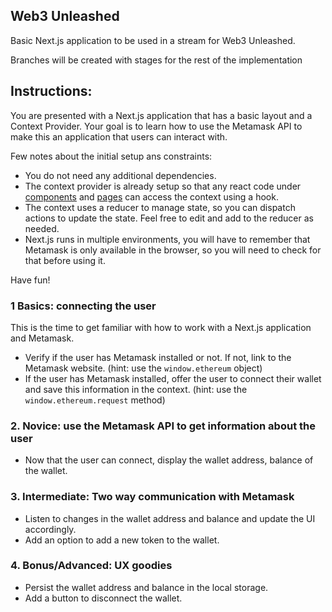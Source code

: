 ## Web3 Unleashed

Basic Next.js application to be used in a stream for Web3 Unleashed.

Branches will be created with stages for the rest of the implementation

## Instructions:

You are presented with a Next.js application that has a basic layout and a Context Provider. Your goal is to learn how to use the Metamask API to make this an application that users can interact with.

Few notes about the initial setup ans constraints:

- You do not need any additional dependencies.
- The context provider is already setup so that any react code under [components](./components/) and [pages](./pages/) can access the context using a hook.
- The context uses a reducer to manage state, so you can dispatch actions to update the state. Feel free to edit and add to the reducer as needed.
- Next.js runs in multiple environments, you will have to remember that Metamask is only available in the browser, so you will need to check for that before using it.

Have fun!

### 1 Basics: connecting the user

This is the time to get familiar with how to work with a Next.js application and Metamask.

- Verify if the user has Metamask installed or not. If not, link to the Metamask website. (hint: use the `window.ethereum` object)
- If the user has Metamask installed, offer the user to connect their wallet and save this information in the context. (hint: use the `window.ethereum.request` method)

### 2. Novice: use the Metamask API to get information about the user

- Now that the user can connect, display the wallet address, balance of the wallet.

### 3. Intermediate: Two way communication with Metamask

- Listen to changes in the wallet address and balance and update the UI accordingly.
- Add an option to add a new token to the wallet.

### 4. Bonus/Advanced: UX goodies

- Persist the wallet address and balance in the local storage.
- Add a button to disconnect the wallet.

